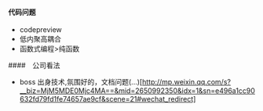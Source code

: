 #### 代码问题
- codepreview
- 低内聚高耦合
- 函数式编程>纯函数

####　公司看法

- boss 出身技术,氛围好的，文档问题(...)[http://mp.weixin.qq.com/s?__biz=MjM5MDE0Mjc4MA==&mid=2650992350&idx=1&sn=e496a1cc90632fd79fd1fe74657ae9cf&scene=21#wechat_redirect]